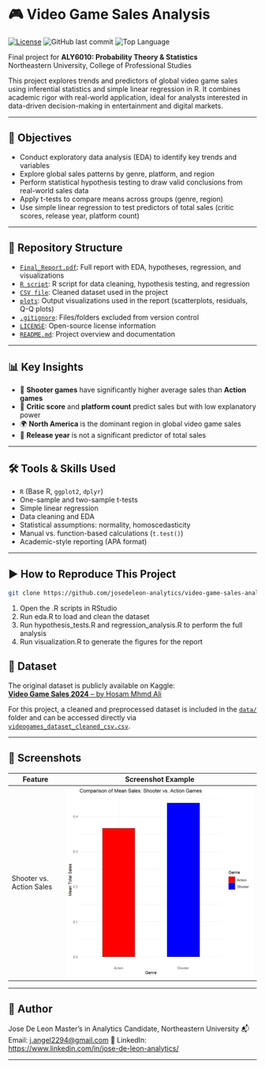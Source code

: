 # 🎮 Video Game Sales Analysis

[![License](https://img.shields.io/github/license/josedeleon-analytics/vgchartz-sales-analysis)](LICENSE)
![GitHub last commit](https://img.shields.io/github/last-commit/josedeleon-analytics/vgchartz-sales-analysis)
![Top Language](https://img.shields.io/github/languages/top/josedeleon-analytics/vgchartz-sales-analysis)

Final project for **ALY6010: Probability Theory & Statistics**  
Northeastern University, College of Professional Studies

This project explores trends and predictors of global video game sales using inferential statistics and simple linear regression in R. It combines academic rigor with real-world application, ideal for analysts interested in data-driven decision-making in entertainment and digital markets.

---

## 🎯 Objectives

- Conduct exploratory data analysis (EDA) to identify key trends and variables  
- Explore global sales patterns by genre, platform, and region  
- Perform statistical hypothesis testing to draw valid conclusions from real-world sales data  
- Apply t-tests to compare means across groups (genre, region)  
- Use simple linear regression to test predictors of total sales (critic scores, release year, platform count)

---

## 📁 Repository Structure

- [`Final_Report.pdf`](https://github.com/josedeleon-analytics/vgchartz-sales-analysis/blob/main/Final_Report.pdf): Full report with EDA, hypotheses, regression, and visualizations  
- [`R script`](https://github.com/josedeleon-analytics/vgchartz-sales-analysis/blob/main/r_code/final_project_analysis.R): R script for data cleaning, hypothesis testing, and regression  
- [`CSV file`](https://github.com/josedeleon-analytics/vgchartz-sales-analysis/blob/main/data/videogames_dataset_cleaned_csv.csv): Cleaned dataset used in the project  
- [`plots`](https://github.com/josedeleon-analytics/vgchartz-sales-analysis/tree/main/plots): Output visualizations used in the report (scatterplots, residuals, Q-Q plots)  
- [`.gitignore`](https://github.com/josedeleon-analytics/vgchartz-sales-analysis/blob/main/.gitignore): Files/folders excluded from version control  
- [`LICENSE`](https://github.com/josedeleon-analytics/vgchartz-sales-analysis/blob/main/LICENSE): Open-source license information  
- [`README.md`](https://github.com/josedeleon-analytics/vgchartz-sales-analysis/blob/main/README.md): Project overview and documentation  


---

## 📊 Key Insights

- 🎯 **Shooter games** have significantly higher average sales than **Action games**  
- 🧠 **Critic score** and **platform count** predict sales but with low explanatory power  
- 🌍 **North America** is the dominant region in global video game sales  
- 📆 **Release year** is not a significant predictor of total sales

---

## 🛠 Tools & Skills Used

- `R` (Base R, `ggplot2`, `dplyr`)  
- One-sample and two-sample t-tests  
- Simple linear regression  
- Data cleaning and EDA  
- Statistical assumptions: normality, homoscedasticity  
- Manual vs. function-based calculations (`t.test()`)  
- Academic-style reporting (APA format)

---

## ▶️ How to Reproduce This Project

```bash
git clone https://github.com/josedeleon-analytics/video-game-sales-analysis
```
1. Open the .R scripts in RStudio
2. Run eda.R to load and clean the dataset
3. Run hypothesis_tests.R and regression_analysis.R to perform the full analysis
4. Run visualization.R to generate the figures for the report

## 📌 Dataset
The original dataset is publicly available on Kaggle:  
[**Video Game Sales 2024** – by Hosam Mhmd Ali](https://www.kaggle.com/datasets/hosammhmdali/video-game-sales-2024)

For this project, a cleaned and preprocessed dataset is included in the [`data/`](https://github.com/josedeleon-analytics/vgchartz-sales-analysis/tree/main/data) folder and can be accessed directly via [`videogames_dataset_cleaned_csv.csv`](https://github.com/josedeleon-analytics/vgchartz-sales-analysis/blob/main/data/videogames_dataset_cleaned_csv.csv).

---

## 📸 Screenshots

| Feature                    | Screenshot Example                                                                 |
|----------------------------|-------------------------------------------------------------------------------------|
| Shooter vs. Action Sales   | ![Shooter vs. Action](https://github.com/josedeleon-analytics/vgchartz-sales-analysis/blob/main/plots/shooter%20vs%20action.png) |

---

## 👤 Author
Jose De Leon
Master’s in Analytics Candidate, Northeastern University
📬 Email: j.angel2294@gmail.com
🔗 LinkedIn: https://www.linkedin.com/in/jose-de-leon-analytics/



---

